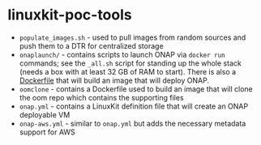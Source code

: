 linuxkit-poc-tools
==================

* `populate_images.sh` - used to pull images from random sources and push them to a DTR for centralized storage
* `onaplaunch/` - contains scripts to launch ONAP via `docker run` commands; see the `_all.sh` script for standing up the whole stack (needs a box with at least 32 GB of RAM to start).  There is also a [Dockerfile](onaplaunch/Dockerfile.launch) that will build an image that will deploy ONAP.
* `oomclone` - contains a Dockerfile used to build an image that will clone the oom repo which contains the supporting files
* `onap.yml` - contains a LinuxKit definition file that will create an ONAP deployable VM
* `onap-aws.yml` - similar to `onap.yml` but adds the necessary metadata support for AWS
